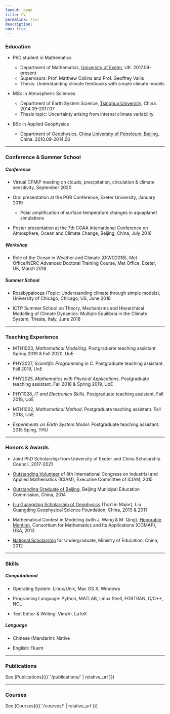 ```yaml
---
layout: page
title: CV
permalink: /cv/
description:
nav: true
---
```


### Education

* PhD student in Mathematics
   * Department of Mathematcis, [University of Exeter](https://www.exeter.ac.uk/), UK. 2017.09-present
   * Supervisors: Prof. Matthew Collins and Prof. Geoffrey Vallis
   * Thesis: Understanding climate feedbacks with simple climate models

* MSc in Atmospheric Sciences
   * Department of Earth System Science, [Tsinghua University](http://www.tsinghua.edu.cn/publish/newthuen/index.html), China. 2014.09-2017.07
   * Thesis topic: Uncertainty arising from internal climate variability

* BSc in Applied Geophysics
   * Department of Geophysics, [China University of Petroleum, Beijing](http://www.cup.edu.cn/english/), China. 2010.09-2014.06

* * *

### Conference & Summer School
##### Conference
* Virtual CFMIP meeting on clouds, precipitation, circulation & climate sensitivity, September 2020

* Oral presentation at the PGR Conference, Exeter University, January 2019 
   * Polar amplification of surface temperature changes in aquaplanet simulations

* Poster presentation at the 7th COAA International Conference on Atmosphere, Ocean and Climate Change, Beijing, China, July 2016

##### Workshop
* Role of the Ocean in Weather and Climate (OiWC2018), Met Office/NERC Advanced Doctoral Training Course, Met Office, Exeter, UK, March 2018

##### Summer School
* Rossbypalooza (Topic: Understanding climate through simple models), University of Chicago, Chicago, US, June 2018

* ICTP Summer School on Theory, Mechanisms and Hierarchical Modelling of Climate Dynamics: Multiple Equilibria in the Climate System, Trieste, Italy, June 2018

* * *

### Teaching Experience
* MTH1003, *Mathematical Modelling*. Postgraduate teaching assistant. Spring 2019 & Fall 2020, UoE

* PHY2027, *Scientific Programming in C*. Postgraduate teaching assistant. Fall 2019, UoE

* PHY2025, *Mathematics with Physical Applications*. Postgraduate teaching assistant. Fall 2018 & Spring 2019, UoE

* PHY1028, *IT and Electronics Skills*. Postgraduate teaching assistant. Fall 2018, UoE

* MTH1002, *Mathematical Method*. Postgraduate teaching assistant. Fall 2018, UoE

* *Experiments on Earth System Model*. Postgraduate teaching assistant. 2015 Sping, THU

* * *

### Honors & Awards
* Joint PhD Scholarship from University of Exeter and China Scholarship Council, 2017-2021

* [Outstanding Volunteer](https://www.dropbox.com/s/k340ppd9m3fxsom/ICIAM2015.PDF?dl=0) of 8th International Congress on Industrial and Applied Mathematics (ICIAM), Executive Committee of ICIAM, 2015

* [Outstanding Graduate of Beijing](https://www.dropbox.com/s/p47w8ubq8pbthpf/Outstanding_Graduate_of_Beijing.pdf?dl=0), Beijing Municipal Education Commission, China, 2014

* [Liu Guangding Scholarship of Geophysics](https://www.dropbox.com/s/x029tnulgvb24bh/LiuGuangding_Geophysics_Scholarship.pdf?dl=0) (Top1 in Major), Liu Guangding Geophysical Science Foundation, China, 2013 & 2011

* Mathematical Contest in Modeling (with J. Wang & M. Qing), [Honorable Mention](https://www.dropbox.com/s/ld7b3cahf3bu9zi/23636MCM.pdf?dl=0), Consortium for Mathematics and Its Applications (COMAP), USA, 2013

* [National Scholarship](https://www.dropbox.com/s/vx3dbocmoe5it9h/NationalScholarship.jpg?dl=0) for Undergraduate, Ministry of Education, China, 2012

<!---
* [full certificates](https://www.dropbox.com/s/d9mkzzqh45o8ofv/certificates_full_QL.pdf?dl=0)
* [English Contest for College Students (Band C), Third Prize](https://www.dropbox.com/s/yz4tjzy736phmg0/2013-EnglishContest-ThirdPrize.jpg?dl=0), China, 2013.05

* C Language Programming Contest of CUPB, [First Prize](https://www.dropbox.com/s/0nificvz79benfd/CUPB_C-Language-Contest_FirstPrize.pdf?dl=0) (Top 10), China, 2012.12

* Seventh National IT Application Technique Competition, [Third Prize](https://www.dropbox.com/s/3laredvih3klmal/ITAT-C.jpg?dl=0) of C Language Programming Contest in Beijing, China, 2012.12

* National Undergraduate Mathematical Contest in Modeling, [Successfully Participating Award](https://www.dropbox.com/s/lo9wphr2rd3ytsk/National_Undergraduate_Mathematical_Contest_in_Modeling.pdf?dl=0), China Society of Industrial and Applied Mathematics and Ministry of Education, 2012.09

* Physics Contest of CUPB, [Second Prize](https://www.dropbox.com/s/bzv4g7vpyyx2n6k/CUPB-PhysicsContest-SecondPrize.pdf?dl=0), China, 2011.09
-->

* * *

### Skills

##### Computational
   * Operating System: Linux/Unix, Mac OS X, Windows

   * Programing Language: Python, MATLAB, Linux Shell, FORTRAN, C/C++, NCL

   * Text Editor & Writing: Vim/Vi, LaTeX

##### Language
   * Chinese (Mandarin): Native

   * English: Fluent

* * *

### Publications
See [Publications]({{ '/publications/' | relative_url }})

* * *

### Courses 
See [Courses]({{ '/courses/' | relative_url }})


